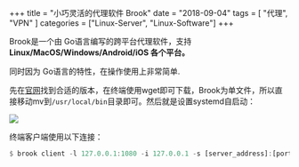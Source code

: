 +++
title = "小巧灵活的代理软件 Brook"
date = "2018-09-04"
tags = [ "代理", "VPN" ]
categories = ["Linux-Server", "Linux-Software"]
+++

Brook是一个由 Go语言编写的跨平台代理软件，支持 **Linux/MacOS/Windows/Android/iOS 各个平台。**

同时因为 Go语言的特性，在操作使用上非常简单.

先在[官网](https://github.com/txthinking/brook)找到合适的版本，在终端使用wget即可下载，Brook为单文件，所以直接移动mv到`/usr/local/bin`目录即可。然后就是设置systemd自启动：

![](http://p.jtree.cc/jtree.cc/brook-set.png)

终端客户端使用以下连接：

```haskell
$ brook client -l 127.0.0.1:1080 -i 127.0.0.1 -s [server_address]:[port] -p [password]
```

